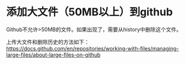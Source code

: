 # 添加大文件（50MB以上）到github

Github不允许>50MB的文件。如果出现了，需要从history中删除这个文件。

上传大文件和删除历史的方法如下：
https://docs.github.com/en/repositories/working-with-files/managing-large-files/about-large-files-on-github
